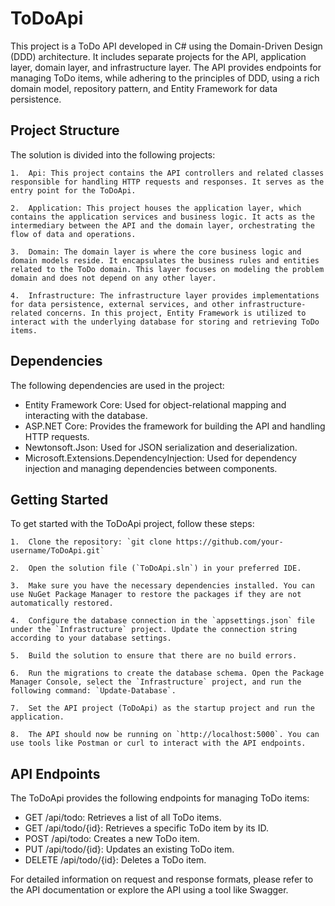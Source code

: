 # ToDoApi

This project is a ToDo API developed in C# using the Domain-Driven Design (DDD) architecture. It includes separate projects for the API, application layer, domain layer, and infrastructure layer. The API provides endpoints for managing ToDo items, while adhering to the principles of DDD, using a rich domain model, repository pattern, and Entity Framework for data persistence.

## Project Structure

The solution is divided into the following projects:

    1.  Api: This project contains the API controllers and related classes responsible for handling HTTP requests and responses. It serves as the entry point for the ToDoApi.

    2.  Application: This project houses the application layer, which contains the application services and business logic. It acts as the intermediary between the API and the domain layer, orchestrating the flow of data and operations.

    3.  Domain: The domain layer is where the core business logic and domain models reside. It encapsulates the business rules and entities related to the ToDo domain. This layer focuses on modeling the problem domain and does not depend on any other layer.

    4.  Infrastructure: The infrastructure layer provides implementations for data persistence, external services, and other infrastructure-related concerns. In this project, Entity Framework is utilized to interact with the underlying database for storing and retrieving ToDo items.

## Dependencies

The following dependencies are used in the project:

- Entity Framework Core: Used for object-relational mapping and interacting with the database.
- ASP.NET Core: Provides the framework for building the API and handling HTTP requests.
- Newtonsoft.Json: Used for JSON serialization and deserialization.
- Microsoft.Extensions.DependencyInjection: Used for dependency injection and managing dependencies between components.

## Getting Started

To get started with the ToDoApi project, follow these steps:

    1.  Clone the repository: `git clone https://github.com/your-username/ToDoApi.git`

    2.  Open the solution file (`ToDoApi.sln`) in your preferred IDE.

    3.  Make sure you have the necessary dependencies installed. You can use NuGet Package Manager to restore the packages if they are not automatically restored.

    4.  Configure the database connection in the `appsettings.json` file under the `Infrastructure` project. Update the connection string according to your database settings.

    5.  Build the solution to ensure that there are no build errors.

    6.  Run the migrations to create the database schema. Open the Package Manager Console, select the `Infrastructure` project, and run the following command: `Update-Database`.

    7.  Set the API project (ToDoApi) as the startup project and run the application.

    8.  The API should now be running on `http://localhost:5000`. You can use tools like Postman or curl to interact with the API endpoints.

## API Endpoints

The ToDoApi provides the following endpoints for managing ToDo items:

- GET /api/todo: Retrieves a list of all ToDo items.
- GET /api/todo/{id}: Retrieves a specific ToDo item by its ID.
- POST /api/todo: Creates a new ToDo item.
- PUT /api/todo/{id}: Updates an existing ToDo item.
- DELETE /api/todo/{id}: Deletes a ToDo item.

For detailed information on request and response formats, please refer to the API documentation or explore the API using a tool like Swagger.

